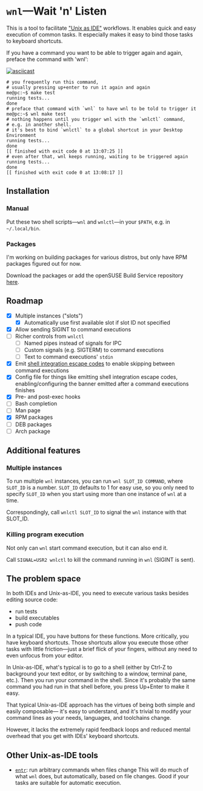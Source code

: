 # `wnl`—Wait 'n' Listen

This is a tool to facilitate ["Unix as IDE"](https://blog.sanctum.geek.nz/series/unix-as-ide/) workflows.
It enables quick and easy execution of common tasks. It especially makes it easy to bind those tasks to keyboard shortcuts.

If you have a command you want to be able to trigger again and again, preface the command with 'wnl':

[![asciicast](https://asciinema.org/a/716085.svg)](https://asciinema.org/a/716085)

```console
# you frequently run this command,
# usually pressing up+enter to run it again and again
me@pc:~$ make test
running tests...
done
# preface that command with `wnl` to have wnl to be told to trigger it
me@pc:~$ wnl make test
# nothing happens until you trigger wnl with the `wnlctl` command,
# e.g. in another shell.
# it's best to bind `wnlctl` to a global shortcut in your Desktop Environment
running tests...
done
[[ finished with exit code 0 at 13:07:25 ]]
# even after that, wnl keeps running, waiting to be triggered again
running tests...
done
[[ finished with exit code 0 at 13:08:17 ]]
```

## Installation

### Manual

Put these two shell scripts—`wnl` and `wnlctl`—in your `$PATH`, e.g. in `~/.local/bin`.

### Packages

I'm working on building packages for various distros, but only have RPM packages figured out for now.

Download the packages or add the openSUSE Build Service repository [here](https://software.opensuse.org//download.html?project=home%3Ajcgl&package=wnl).

## Roadmap

- [X] Multiple instances ("slots")
  - [X] Automatically use first available slot if slot ID not specified
- [X] Allow sending SIGINT to command executions
- [ ] Richer controls from `wnlctl`
  - [ ] Named pipes instead of signals for IPC
  - [ ] Custom signals (e.g. SIGTERM) to command executions
  - [ ] Text to command executions' `stdin`
- [X] Emit [shell integration escape codes](https://sw.kovidgoyal.net/kitty/shell-integration/#notes-for-shell-developers) to enable skipping between command executions
- [X] Config file for things like emitting shell integration escape codes, enabling/configuring the banner emitted after a command executions finishes
- [X] Pre- and post-exec hooks
- [ ] Bash completion
- [ ] Man page
- [X] RPM packages
- [ ] DEB packages
- [ ] Arch package

## Additional features

### Multiple instances

To run multiple `wnl` instances, you can run `wnl SLOT_ID COMMAND`, where `SLOT_ID` is a number. `SLOT_ID` defaults to 1 for easy use, so you only need to specify `SLOT_ID` when you start using more than one instance of `wnl` at a time.

Correspondingly, call `wnlctl SLOT_ID` to signal the `wnl` instance with that SLOT_ID.

### Killing program execution

Not only can `wnl` start command execution, but it can also end it.

Call `SIGNAL=USR2 wnlctl` to kill the command running in `wnl` (SIGINT is sent).

## The problem space

In both IDEs and Unix-as-IDE, you need to execute various tasks besides editing source code:
- run tests
- build executables
- push code

In a typical IDE, you have buttons for these functions. More critically, you have keyboard shortcuts.
Those shortcuts allow you execute those other tasks with little friction—just a brief flick of your fingers, without any need to even unfocus from your editor.

In Unix-as-IDE, what's typical is to go to a shell
(either by Ctrl-Z to background your text editor, or by switching to a window, terminal pane, etc.).
Then you run your command in the shell. Since it's probably the same command you had run in that shell before, you press Up+Enter to make it easy.

That typical Unix-as-IDE approach has the virtues of being both simple and easily composable—
it's easy to understand, and it's trivial to modify your command lines as your needs, languages, and toolchains change.

However, it lacks the extremely rapid feedback loops and reduced mental overhead that you get with IDEs' keyboard shortcuts.

## Other Unix-as-IDE tools

- [`entr`](https://eradman.com/entrproject/):  run arbitrary commands when files change
  This will do much of what `wnl` does, but automatically, based on file changes.
  Good if your tasks are suitable for automatic execution.
